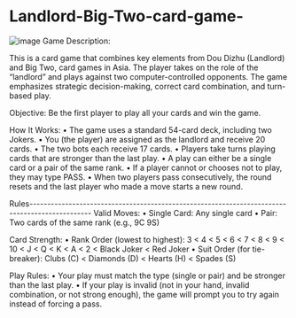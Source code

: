 # Landlord-Big-Two-card-game-
![image](https://github.com/user-attachments/assets/a72ba549-641e-4b7a-9af3-822446d831d6)
Game Description:

This is a card game that combines key elements from Dou Dizhu (Landlord) and Big Two, card games in Asia. The player takes on the role of the “landlord” and plays against two computer-controlled opponents. The game emphasizes strategic decision-making, correct card combination, and turn-based play.

Objective:
Be the first player to play all your cards and win the game.

How It Works:
	•	The game uses a standard 54-card deck, including two Jokers.
	•	You (the player) are assigned as the landlord and receive 20 cards.
	•	The two bots each receive 17 cards.
	•	Players take turns playing cards that are stronger than the last play.
	•	A play can either be a single card or a pair of the same rank.
	•	If a player cannot or chooses not to play, they may type PASS.
	•	When two players pass consecutively, the round resets and the last player who made a move starts a new round.

Rules-----------------------------------------------------------------------------------------------
Valid Moves:
	•	Single Card: Any single card
	•	Pair: Two cards of the same rank (e.g., 9C 9S)

Card Strength:
	•	Rank Order (lowest to highest):
3 < 4 < 5 < 6 < 7 < 8 < 9 < 10 < J < Q < K < A < 2 < Black Joker < Red Joker
	•	Suit Order (for tie-breaker):
Clubs (C) < Diamonds (D) < Hearts (H) < Spades (S)

Play Rules:
	•	Your play must match the type (single or pair) and be stronger than the last play.
	•	If your play is invalid (not in your hand, invalid combination, or not strong enough), the game will prompt you to try again instead of forcing a pass.
